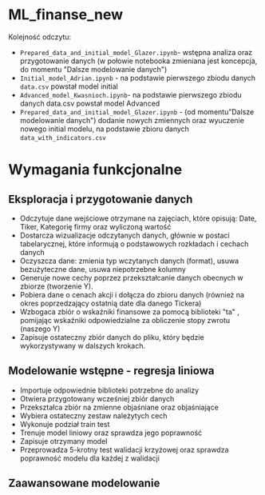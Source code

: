 # ML_finanse_new

Kolejność odczytu:
* `Prepared_data_and_initial_model_Glazer.ipynb`- wstępna analiza oraz przygotowanie danych (w połowie notebooka zmieniana jest koncepcja, do momentu "Dalsze modelowanie danych") 
* `Initial_model_Adrian.ipynb` - na podstawie pierwszego zbiodu danych `data.csv` powstał model initial
* `Advanced_model_Kwasnioch.ipynb`- na podstawie pierwszego zbiodu danych data.csv powstał model Advanced
* `Prepared_data_and_initial_model_Glazer.ipynb` - (od momentu"Dalsze modelowanie danych") dodanie nowych zmiennych oraz wyuczenie nowego initial modelu, na podstawie zbioru danych `data_with_indicators.csv`

# Wymagania funkcjonalne

## Eksploracja i przygotowanie danych 
- Odczytuje dane wejściowe otrzymane na zajęciach, które opisują: Date, Tiker, Kategorię firmy oraz wyliczoną wartość
- Dostarcza wizualizacje odczytanych danych, głównie w postaci tabelarycznej, które informują o podstawowych rozkładach i cechach danych
- Oczyszcza dane: zmienia typ wczytanych danych (format), usuwa bezużyteczne dane, usuwa niepotrzebne kolumny
- Generuje nowe cechy poprzez przekształcanie danych obecnych w zbiorze (tworzenie Y).
- Pobiera dane o cenach akcji i dołącza do zbioru danych (również na okres poprzedzający ostatnią date dla danego Tickera)
- Wzbogaca zbiór o wskaźniki finansowe za pomocą biblioteki "ta"
, pomijając wskaźniki odpowiedzialne za obliczenie stopy zwrotu (naszego Y) 
- Zapisuje ostateczny zbiór danych do pliku, który będzie wykorzystywany w dalszych krokach.

## Modelowanie wstępne - regresja liniowa
- Importuje odpowiednie biblioteki potrzebne do analizy
- Otwiera przygotowany wcześniej zbiór danych
- Przekształca zbiór na zmienne objaśniane oraz objaśniające 
- Wybiera ostateczny zestaw należytych cech 
- Wykonuje podział train test 
- Trenuje model liniowy oraz sprawdza jego poprawność
- Zapisuje otrzymany model 
- Przeprowadza 5-krotny test walidacji krzyżowej oraz sprawdza poprawność modelu dla każdej z walidacji

## Zaawansowane modelowanie







